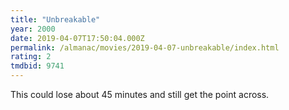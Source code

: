 ```yaml
---
title: "Unbreakable"
year: 2000
date: 2019-04-07T17:50:04.000Z
permalink: /almanac/movies/2019-04-07-unbreakable/index.html
rating: 2
tmdbid: 9741
---
```


This could lose about 45 minutes and still get the point across.